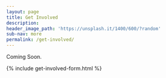```yaml
---
layout: page
title: Get Involved
description: 
header_image_path: 'https://unsplash.it/1400/600/?random'
sub-nav: more
permalink: /get-involved/
---
```


Coming Soon.

{% include get-involved-form.html %}